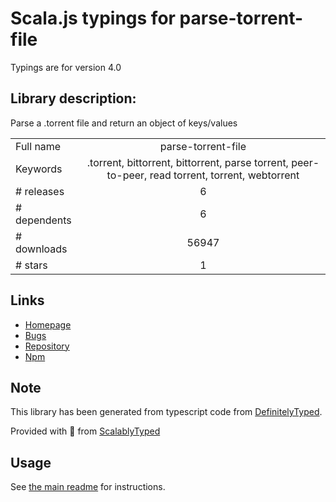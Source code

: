 
# Scala.js typings for parse-torrent-file

Typings are for version 4.0

## Library description:
Parse a .torrent file and return an object of keys/values

|                    |                 |
| ------------------ | :-------------: |
| Full name          | parse-torrent-file |
| Keywords           | .torrent, bittorrent, bittorrent, parse torrent, peer-to-peer, read torrent, torrent, webtorrent |
| # releases         | 6 |
| # dependents       | 6 |
| # downloads        | 56947 |
| # stars            | 1 |

## Links
- [Homepage](https://github.com/webtorrent/parse-torrent-file#readme)
- [Bugs](https://github.com/webtorrent/parse-torrent-file/issues)
- [Repository](https://github.com/webtorrent/parse-torrent-file)
- [Npm](https://www.npmjs.com/package/parse-torrent-file)
    


## Note
This library has been generated from typescript code from [DefinitelyTyped](https://definitelytyped.org).

Provided with :purple_heart: from [ScalablyTyped](https://github.com/oyvindberg/ScalablyTyped)

## Usage
See [the main readme](../../readme.md) for instructions.


